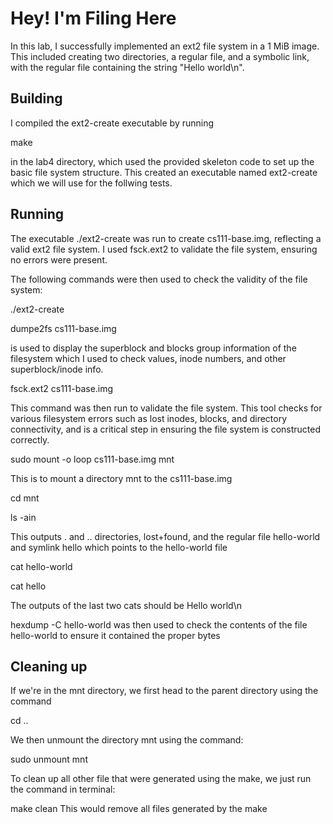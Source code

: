 # Hey! I'm Filing Here

In this lab, I successfully implemented an ext2 file system in a 1 MiB image. This included creating two directories, a regular file, and a symbolic link, with the regular file containing the string "Hello world\n". 

## Building

I compiled the ext2-create executable by running 

make

in the lab4 directory, which used the provided skeleton code to set up the basic file system structure. This created an executable named ext2-create which we will use for the follwing tests.

## Running

The executable ./ext2-create was run to create cs111-base.img, reflecting a valid ext2 file system. I used fsck.ext2 to validate the file system, ensuring no errors were present.

The following commands were then used to check the validity of the file system: 

./ext2-create

dumpe2fs cs111-base.img

is used to display the superblock and blocks group information of the filesystem which I used to check values, inode numbers, and other superblock/inode info.

fsck.ext2 cs111-base.img

This command was then run to validate the file system. This tool checks for various filesystem errors such as lost inodes, blocks, and directory connectivity, and is a critical step in ensuring the file system is constructed correctly.

sudo mount -o loop cs111-base.img mnt 

This is to mount a directory mnt to the cs111-base.img

cd mnt

ls -ain

This outputs . and .. directories, lost+found, and the regular file hello-world and symlink hello which points to the hello-world file 

cat hello-world

cat hello

The outputs of the last two cats should be Hello world\n

hexdump -C hello-world was then used to check the contents of the file hello-world to ensure it contained the proper bytes

## Cleaning up

If we're in the mnt directory, we first head to the parent directory using the command 

cd ..

We then unmount the directory mnt using the command:

sudo unmount mnt

To clean up all other file that were generated using the make, we just run the command in terminal:

make clean
This would remove all files generated by the make


